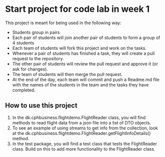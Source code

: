 # Start project for code lab in week 1
This project is meant for being used in the following way:
- Students group in pairs
- Each pair of students will join another pair of students to form a group of 4 students
- Each team of students will fork this project and work on the tasks.
- Whenever a pair of students has finished a task, they will create a pull request to the repository.
- The other pair of students will review the pull request and approve it (or ask for changes).
- The team of students will then merge the pull request.
- At the end of the day, each team will commit and push a Readme.md file with the names of the students in the team and the tasks they have completed.

## How to use this project
1. In the dk.cphbusiness.flightdemo.FlightReader class, you will find methods to read flight data from a json file into a list of DTO objects.
2. To see an example of using streams to get info from the collection, look at the dk.cphbusiness.flightdemo.FlightReader.getFlightInfoDetails() method.
3. In the test package, you will find a test class that tests the FlightReader class. Build on this to add more functionality to the FlightReader class. 